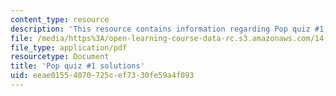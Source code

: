 ```yaml
---
content_type: resource
description: 'This resource contains information regarding Pop quiz #1 solutions.'
file: /media/https%3A/open-learning-course-data-rc.s3.amazonaws.com/14-73-the-challenge-of-world-poverty-spring-2011/eeae01554070725cef7330fe59a4f093_MIT14_73S11_quiz1_sol.pdf
file_type: application/pdf
resourcetype: Document
title: 'Pop quiz #1 solutions'
uid: eeae0155-4070-725c-ef73-30fe59a4f093
---
```

